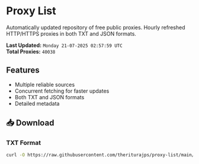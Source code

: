 # Proxy List

Automatically updated repository of free public proxies. Hourly refreshed HTTP/HTTPS proxies in both TXT and JSON formats.

**Last Updated:** `Monday 21-07-2025 02:57:59 UTC`  
**Total Proxies:** `40038`

## Features
- Multiple reliable sources
- Concurrent fetching for faster updates
- Both TXT and JSON formats
- Detailed metadata

## 📥 Download

### TXT Format
```bash
curl -O https://raw.githubusercontent.com/theriturajps/proxy-list/main/proxies.txt